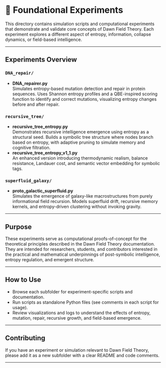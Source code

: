 # 🧪 Foundational Experiments

This directory contains simulation scripts and computational experiments that demonstrate and validate core concepts of Dawn Field Theory. Each experiment explores a different aspect of entropy, information, collapse dynamics, or field-based intelligence.

---

## Experiments Overview

### `DNA_repair/`
- **DNA_repairer.py**  
  Simulates entropy-based mutation detection and repair in protein sequences. Uses Shannon entropy profiles and a QBE-inspired scoring function to identify and correct mutations, visualizing entropy changes before and after repair.

### `recursive_tree/`
- **recursive_tree_entropy.py**  
  Demonstrates recursive intelligence emergence using entropy as a structural seed. Builds a symbolic tree structure where nodes branch based on entropy, with adaptive pruning to simulate memory and cognitive filtration.
- **recursive_tree_entropy_v1_1.py**  
  An enhanced version introducing thermodynamic realism, balance resistance, Landauer cost, and semantic vector embedding for symbolic tags.

### `superfluid_galaxy/`
- **proto_galactic_superfluid.py**  
  Simulates the emergence of galaxy-like macrostructures from purely informational field recursion. Models superfluid drift, recursive memory kernels, and entropy-driven clustering without invoking gravity.

<!-- Add summaries for additional experiment subfolders or files as they are added -->

---

## Purpose

These experiments serve as computational proofs-of-concept for the theoretical principles described in the Dawn Field Theory documentation. They are intended for researchers, students, and contributors interested in the practical and mathematical underpinnings of post-symbolic intelligence, entropy regulation, and emergent structure.

---

## How to Use

- Browse each subfolder for experiment-specific scripts and documentation.
- Run scripts as standalone Python files (see comments in each script for usage).
- Review visualizations and logs to understand the effects of entropy, mutation, repair, recursive growth, and field-based emergence.

---

## Contributing

If you have an experiment or simulation relevant to Dawn Field Theory, please add it as a new subfolder with a clear README and code comments.

---
